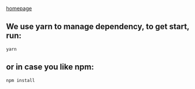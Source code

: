 [homepage](https://yqqs.github.io/formfoss-frontend)

## We use yarn to manage dependency, to get start, run:

    yarn 

## or in case you like npm:

    npm install
